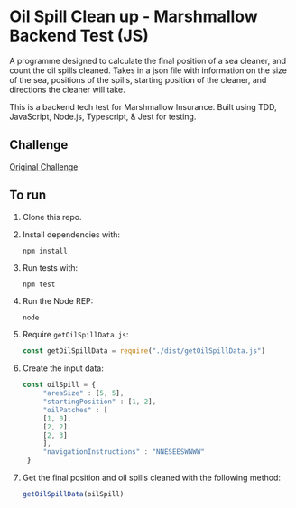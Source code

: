 # Oil Spill Clean up - Marshmallow Backend Test (JS)

A programme designed to calculate the final position of a sea cleaner, and count the oil spills cleaned. Takes in a json file with information on the size of the sea, positions of the spills, starting position of the cleaner, and directions the cleaner will take.

This is a backend tech test for Marshmallow Insurance. Built using TDD, JavaScript, Node.js, Typescript, & Jest for testing.

## Challenge

 [Original Challenge](https://github.com/marshmallow-insurance/java-backend-test)

 ## To run 

1. Clone this repo.

2. Install dependencies with:

   ```shell
   npm install
   ```

3. Run tests with:

   ```shell
   npm test
   ```

4. Run the Node REP:

   ```js
   node
   ```

5. Require `getOilSpillData.js`:

   ```js
   const getOilSpillData = require("./dist/getOilSpillData.js")
   ```

6. Create the input data:

   ```js
   const oilSpill = {
        "areaSize" : [5, 5],
        "startingPosition" : [1, 2],
        "oilPatches" : [
        [1, 0],
        [2, 2],
        [2, 3]
        ],
        "navigationInstructions" : "NNESEESWNWW"
    }
    ```

7. Get the final position and oil spills cleaned with the following method:

   ```js
   getOilSpillData(oilSpill)
   ```
